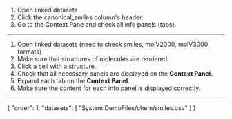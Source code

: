 1. Open linked datasets
2. Click the canonical_smiles column's header.
3. Go to the Context Pane and check all info panels (tabs).

***

1. Open linked datasets (need to check smiles, molV2000, molV3000 formats)
2. Make sure that structures of molecules are rendered.
3. Click a cell with a structure.
4. Check that all necessary panels are displayed on the **Context Panel.**
5. Expand each tab on the **Context Panel**.
6. Make sure the content for each info panel is displayed correctly.
---
{
  "order": 1,
  "datasets": [
    "System:DemoFiles/chem/smiles.csv"
  ]
}

